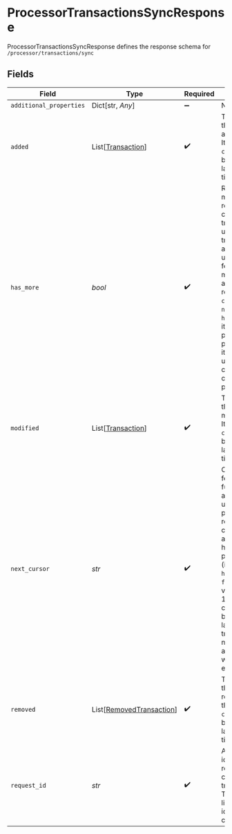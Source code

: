 # ProcessorTransactionsSyncResponse

ProcessorTransactionsSyncResponse defines the response schema for `/processor/transactions/sync`


## Fields

| Field                                                                                                                                                                                                                                                                                                                                                | Type                                                                                                                                                                                                                                                                                                                                                 | Required                                                                                                                                                                                                                                                                                                                                             | Description                                                                                                                                                                                                                                                                                                                                          |
| ---------------------------------------------------------------------------------------------------------------------------------------------------------------------------------------------------------------------------------------------------------------------------------------------------------------------------------------------------- | ---------------------------------------------------------------------------------------------------------------------------------------------------------------------------------------------------------------------------------------------------------------------------------------------------------------------------------------------------- | ---------------------------------------------------------------------------------------------------------------------------------------------------------------------------------------------------------------------------------------------------------------------------------------------------------------------------------------------------- | ---------------------------------------------------------------------------------------------------------------------------------------------------------------------------------------------------------------------------------------------------------------------------------------------------------------------------------------------------- |
| `additional_properties`                                                                                                                                                                                                                                                                                                                              | Dict[str, *Any*]                                                                                                                                                                                                                                                                                                                                     | :heavy_minus_sign:                                                                                                                                                                                                                                                                                                                                   | N/A                                                                                                                                                                                                                                                                                                                                                  |
| `added`                                                                                                                                                                                                                                                                                                                                              | List[[Transaction](../../models/shared/transaction.md)]                                                                                                                                                                                                                                                                                              | :heavy_check_mark:                                                                                                                                                                                                                                                                                                                                   | Transactions that have been added to the Item since `cursor` ordered by ascending last modified time.                                                                                                                                                                                                                                                |
| `has_more`                                                                                                                                                                                                                                                                                                                                           | *bool*                                                                                                                                                                                                                                                                                                                                               | :heavy_check_mark:                                                                                                                                                                                                                                                                                                                                   | Represents if more than requested count of transaction updates exist. If true, the additional updates can be fetched by making an additional request with `cursor` set to `next_cursor`. If `has_more` is true, it’s important to pull all available pages, to make it less likely for underlying data changes to conflict with pagination.          |
| `modified`                                                                                                                                                                                                                                                                                                                                           | List[[Transaction](../../models/shared/transaction.md)]                                                                                                                                                                                                                                                                                              | :heavy_check_mark:                                                                                                                                                                                                                                                                                                                                   | Transactions that have been modified on the Item since `cursor` ordered by ascending last modified time.                                                                                                                                                                                                                                             |
| `next_cursor`                                                                                                                                                                                                                                                                                                                                        | *str*                                                                                                                                                                                                                                                                                                                                                | :heavy_check_mark:                                                                                                                                                                                                                                                                                                                                   | Cursor used for fetching any future updates after the latest update provided in this response. The cursor obtained after all pages have been pulled (indicated by `has_more` being `false`) will be valid for at least 1 year. This cursor should be persisted for later calls. If transactions are not yet available, this will be an empty string. |
| `removed`                                                                                                                                                                                                                                                                                                                                            | List[[RemovedTransaction](../../models/shared/removedtransaction.md)]                                                                                                                                                                                                                                                                                | :heavy_check_mark:                                                                                                                                                                                                                                                                                                                                   | Transactions that have been removed from the Item since `cursor` ordered by ascending last modified time.                                                                                                                                                                                                                                            |
| `request_id`                                                                                                                                                                                                                                                                                                                                         | *str*                                                                                                                                                                                                                                                                                                                                                | :heavy_check_mark:                                                                                                                                                                                                                                                                                                                                   | A unique identifier for the request, which can be used for troubleshooting. This identifier, like all Plaid identifiers, is case sensitive.                                                                                                                                                                                                          |